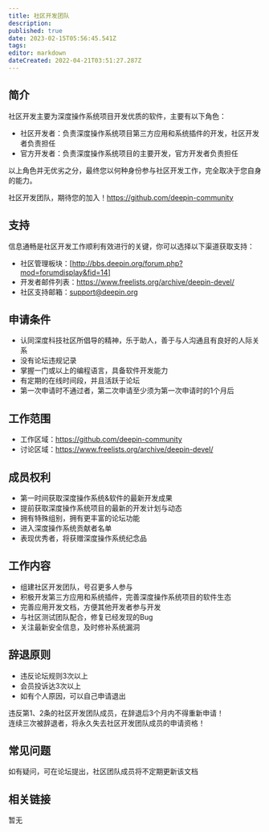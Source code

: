 ```yaml
---
title: 社区开发团队
description: 
published: true
date: 2023-02-15T05:56:45.541Z
tags: 
editor: markdown
dateCreated: 2022-04-21T03:51:27.287Z
---
```


## 简介

社区开发主要为深度操作系统项目开发优质的软件，主要有以下角色：

* 社区开发者：负责深度操作系统项目第三方应用和系统插件的开发，社区开发者负责担任
* 官方开发者：负责深度操作系统项目的主要开发，官方开发者负责担任

以上角色并无优劣之分，最终您以何种身份参与社区开发工作，完全取决于您自身的能力。

社区开发团队，期待您的加入！https://github.com/deepin-community

## 支持

信息通畅是社区开发工作顺利有效进行的关键，你可以选择以下渠道获取支持：

* 社区管理板块：[http://bbs.deepin.org/forum.php?mod=forumdisplay&fid=14]
* 开发者邮件列表：https://www.freelists.org/archive/deepin-devel/
* 社区支持邮箱：support@deepin.org

## 申请条件

* 认同深度科技社区所倡导的精神，乐于助人，善于与人沟通且有良好的人际关系
* 没有论坛违规记录
* 掌握一门或以上的编程语言，具备软件开发能力
* 有定期的在线时间段，并且活跃于论坛
* 第一次申请时不通过者，第二次申请至少须为第一次申请时的1个月后



## 工作范围

* 工作区域：https://github.com/deepin-community
* 讨论区域：https://www.freelists.org/archive/deepin-devel/

## 成员权利

* 第一时间获取深度操作系统&软件的最新开发成果
* 提前获取深度操作系统项目的最新的开发计划与动态
* 拥有特殊组别，拥有更丰富的论坛功能
* 进入深度操作系统贡献者名单
* 表现优秀者，将获赠深度操作系统纪念品

## 工作内容

* 组建社区开发团队，号召更多人参与
* 积极开发第三方应用和系统插件，完善深度操作系统项目的软件生态
* 完善应用开发文档，方便其他开发者参与开发
* 与社区测试团队配合，修复已经发现的Bug
* 关注最新安全信息，及时修补系统漏洞

## 辞退原则

* 违反论坛规则3次以上
* 会员投诉达3次以上
* 如有个人原因，可以自己申请退出

违反第1、2条的社区开发团队成员，在辞退后3个月内不得重新申请！<br/>连续三次被辞退者，将永久失去社区开发团队成员的申请资格！

## 常见问题

如有疑问，可在论坛提出，社区团队成员将不定期更新该文档

## 相关链接

暂无
